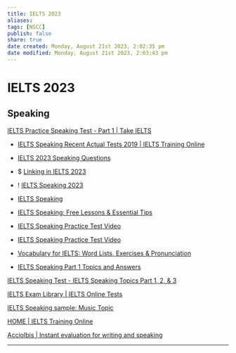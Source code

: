 ```yaml
---  
title: IELTS 2023  
aliases:   
tags: [NSCC]  
publish: false  
share: true  
date created: Monday, August 21st 2023, 2:02:35 pm  
date modified: Monday, August 21st 2023, 2:03:43 pm  
---  
```

  
# IELTS 2023  
  
## Speaking  
  
[IELTS Practice Speaking Test - Part 1 | Take IELTS](https://takeielts.britishcouncil.org/take-ielts/prepare/free-ielts-practice-tests/speaking/part-1)  
  
- [IELTS Speaking Recent Actual Tests 2019 | IELTS Training Online](https://ieltstrainingonline.com/ielts-speaking-recent-actual-tests-2019/)  
- [IELTS 2023 Speaking Questions](IELTS%202023%20Speaking%20Questions.md)  
- $ [Linking in IELTS 2023](Linking%20in%20IELTS%202023.md)  
- ! [IELTS Speaking 2023](IELTS%20Speaking%202023.md)  
  
- [IELTS Speaking](https://ieltsliz.com/category/ielts-speaking/)  
- [IELTS Speaking: Free Lessons & Essential Tips](https://ieltsliz.com/ielts-speaking-free-lessons-essential-tips/)  
- [IELTS Speaking Practice Test Video](https://ieltsliz.com/ielts-speaking-practice-test-video/)  
- [IELTS Speaking Practice Test Video](https://ieltsliz.com/ielts-speaking-practice-test-video/)  
- [Vocabulary for IELTS: Word Lists, Exercises & Pronunciation](https://ieltsliz.com/vocabulary/)  
  
- [IELTS Speaking Part 1 Topics and Answers](https://www.ielts-mentor.com/speaking-sample/speaking-part-1)  
  
[IELTS Speaking Test - IELTS Speaking Topics Part 1, 2, & 3](https://www.bestmytest.com/ielts/speaking)  
  
[IELTS Exam Library | IELTS Online Tests](https://ieltsonlinetests.com/ielts-exam-library)  
  
[IELTS Speaking sample: Music Topic](https://ielts-up.com/speaking/sample-music.html)  
  
[HOME | IELTS Training Online](https://ieltstrainingonline.com/)  
  
[AccioIbis | Instant evaluation for writing and speaking](https://accioibis.app/)  
  
---  
